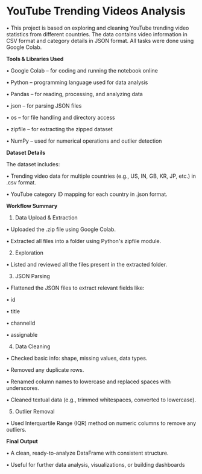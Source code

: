<h1>YouTube Trending Videos Analysis</h1>

• This project is based on exploring and cleaning YouTube trending video statistics from different countries. The data contains video information in CSV format and category details in JSON format. All tasks were done using Google Colab.



**Tools & Libraries Used**

• Google Colab – for coding and running the notebook online

• Python – programming language used for data analysis

• Pandas – for reading, processing, and analyzing data

• json – for parsing JSON files

• os – for file handling and directory access

• zipfile – for extracting the zipped dataset

• NumPy – used for numerical operations and outlier detection



**Dataset Details**

The dataset includes:

• Trending video data for multiple countries (e.g., US, IN, GB, KR, JP, etc.) in .csv format.

• YouTube category ID mapping for each country in .json format.




**Workflow Summary**

1. Data Upload & Extraction

• Uploaded the .zip file using Google Colab.

• Extracted all files into a folder using Python's zipfile module.


2. Exploration

• Listed and reviewed all the files present in the extracted folder.


3. JSON Parsing

• Flattened the JSON files to extract relevant fields like:

• id

• title

• channelId

• assignable



4. Data Cleaning

• Checked basic info: shape, missing values, data types.

• Removed any duplicate rows.

• Renamed column names to lowercase and replaced spaces with underscores.

• Cleaned textual data (e.g., trimmed whitespaces, converted to lowercase).


5. Outlier Removal

• Used Interquartile Range (IQR) method on numeric columns to remove any outliers.




**Final Output**

• A clean, ready-to-analyze DataFrame with consistent structure.

• Useful for further data analysis, visualizations, or building dashboards
